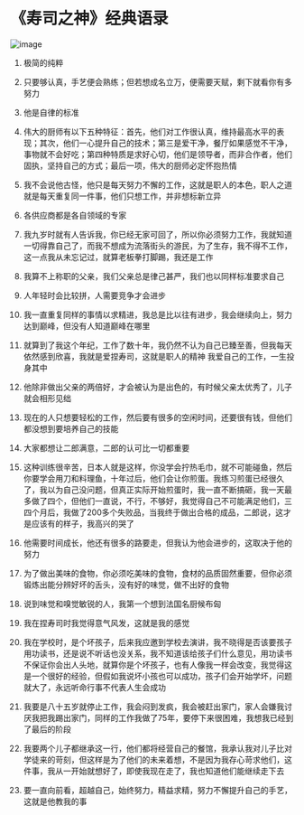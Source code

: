 
# 《寿司之神》经典语录

![image](http://blogimages.oss-cn-hangzhou.aliyuncs.com/sushi_talking_1.jpg)

1. 极简的纯粹

2. 只要够认真，手艺便会熟练；但若想成名立万，便需要天赋，剩下就看你有多努力

3. 他是自律的标准

4. 伟大的厨师有以下五种特征：首先，他们对工作很认真，维持最高水平的表现；其次，他们一心提升自己的技术；第三是爱干净，餐厅如果感觉不干净，事物就不会好吃；第四种特质是求好心切，他们是领导者，而非合作者，他们固执，坚持自己的方式；最后一项，伟大的厨师必定怀抱热情

5. 我不会说他古怪，他只是每天努力不懈的工作，这就是职人的本色，职人之道就是每天重复同一件事，他们只想工作，并非想标新立异

6. 各供应商都是各自领域的专家

7. 我九岁时就有人告诉我，你已经无家可回了，所以你必须努力工作，我就知道一切得靠自己了，而我不想成为流落街头的游民，为了生存，我不得不工作，这一点我从未忘记过，就算老板拳打脚踢，我还是工作

8. 我算不上称职的父亲，我们父亲总是律己甚严，我们也以同样标准要求自己

9. 人年轻时会比较拼，人需要竞争才会进步

10. 我一直重复同样的事情以求精进，我总是比以往有进步，我会继续向上，努力达到巅峰，但没有人知道巅峰在哪里

11. 就算到了我这个年纪，工作了数十年，我仍然不认为自己已臻至善，但我每天依然感到欣喜，我就是爱捏寿司，这就是职人的精神
我爱自己的工作，一生投身其中

12. 他除非做出父亲的两倍好，才会被认为是出色的，有时候父亲太优秀了，儿子就会相形见绌

13. 现在的人只想要轻松的工作，然后要有很多的空闲时间，还要很有钱，但他们都没想到要培养自己的技能

14. 大家都想让二郎满意，二郎的认可比一切都重要

15. 这种训练很辛苦，日本人就是这样，你没学会拧热毛巾，就不可能碰鱼，然后你要学会用刀和料理鱼，十年过后，他们会让你煎蛋。我练习煎蛋已经很久了，我以为自己没问题，但真正实际开始煎蛋时，我一直不断搞砸，我一天最多做了四个，但他们一直说，不行，不够好，我觉得自己不可能满足他们，三四个月后，我做了200多个失败品，当我终于做出合格的成品，二郎说，这才是应该有的样子，我高兴的哭了

16. 他需要时间成长，他还有很多的路要走，但我认为他会进步的，这取决于他的努力

17. 为了做出美味的食物，你必须吃美味的食物，食材的品质固然重要，但你必须锻炼出能分辨好坏的舌头，没有好的味觉，做不出好的食物

18. 说到味觉和嗅觉敏锐的人，我第一个想到法国名厨候布匈

19. 我在捏寿司时我觉得意气风发，这就是我的感觉

20. 我在学校时，是个坏孩子，后来我应邀到学校去演讲，我不晓得是否该要孩子用功读书，还是说不听话也没关系，我不知道该给孩子们什么意见，用功读书不保证你会出人头地，就算你是个坏孩子，也有人像我一样会改变，我觉得这是一个很好的经验，但假如我说坏小孩也可以成功，孩子们会开始学坏，问题就大了，永远听命行事不代表人生会成功

21. 我要是八十五岁就停止工作，我会闷到发疯，我会被赶出家门，家人会嫌我讨厌我把我踢出家门，同样的工作我做了75年，要停下来很困难，我想我已经到了最后的阶段

22. 我要两个儿子都继承这一行，他们都将经营自己的餐馆，我承认我对儿子比对学徒来的苛刻，但这样是为了他们的未来着想，不是因为我存心苛求他们，这件事，我从一开始就想好了，即使我现在走了，我也知道他们能继续走下去

23. 要一直向前看，超越自己，始终努力，精益求精，努力不懈提升自己的手艺，这就是他教我的事